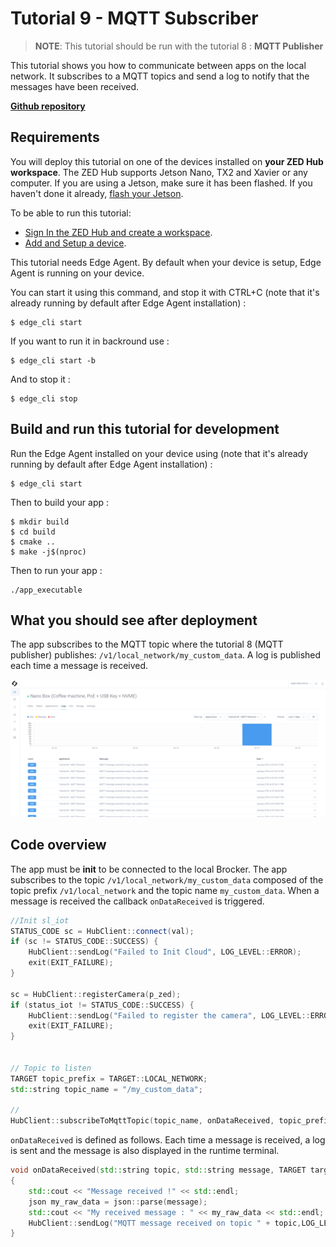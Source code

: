 # Tutorial 9 - MQTT Subscriber

> **NOTE**: This tutorial should be run with the tutorial 8 : **MQTT Publisher**

This tutorial shows you how to communicate between apps on the local network. It subscribes to a MQTT topics and send a log to notify that the messages have been received.

[**Github repository**](https://github.com/stereolabs/cmp-examples/tree/main/tutorials/tutorial_09_mqtt_subscriber)

## Requirements
You will deploy this tutorial on one of the devices installed on **your ZED Hub workspace**. The ZED Hub supports Jetson Nano, TX2 and Xavier or any computer. If you are using a Jetson, make sure it has been flashed. If you haven't done it already, [flash your Jetson](https://docs.nvidia.com/sdk-manager/install-with-sdkm-jetson/index.html).

To be able to run this tutorial:
- [Sign In the ZED Hub and create a workspace](https://www.stereolabs.com/docs/cloud/overview/get-started/).
- [Add and Setup a device](https://www.stereolabs.com/docs/cloud/overview/get-started/#add-a-camera).

This tutorial needs Edge Agent. By default when your device is setup, Edge Agent is running on your device.

You can start it using this command, and stop it with CTRL+C (note that it's already running by default after Edge Agent installation) :
```
$ edge_cli start
```

If you want to run it in backround use :
```
$ edge_cli start -b
```

And to stop it :
```
$ edge_cli stop
```

## Build and run this tutorial for development

Run the Edge Agent installed on your device using (note that it's already running by default after Edge Agent installation) :
```
$ edge_cli start
```

Then to build your app :
```
$ mkdir build
$ cd build
$ cmake ..
$ make -j$(nproc)
```

Then to run your app :
```
./app_executable
```

## What you should see after deployment

The app subscribes to the MQTT topic where the tutorial 8 (MQTT publisher) publishes: `/v1/local_network/my_custom_data`. A log is published each time a message is received. 

![](./images/logs.png " ")


## Code overview
The app must be **init** to be connected to the local Brocker.
The app subscribes to the topic `/v1/local_network/my_custom_data` composed of the topic prefix `/v1/local_network` and the topic name `my_custom_data`.
When a message is received the callback `onDataReceived` is triggered.

```c++
//Init sl_iot
STATUS_CODE sc = HubClient::connect(val);
if (sc != STATUS_CODE::SUCCESS) {
    HubClient::sendLog("Failed to Init Cloud", LOG_LEVEL::ERROR);
    exit(EXIT_FAILURE);
}

sc = HubClient::registerCamera(p_zed);
if (status_iot != STATUS_CODE::SUCCESS) {
    HubClient::sendLog("Failed to register the camera", LOG_LEVEL::ERROR);
    exit(EXIT_FAILURE);
}


// Topic to listen
TARGET topic_prefix = TARGET::LOCAL_NETWORK;
std::string topic_name = "/my_custom_data";

//
HubClient::subscribeToMqttTopic(topic_name, onDataReceived, topic_prefix);
```

`onDataReceived` is defined as follows. Each time a message is received, a log is sent and the message is also displayed in the runtime terminal.

```c++
void onDataReceived(std::string topic, std::string message, TARGET target, void* arg)
{
    std::cout << "Message received !" << std::endl;
    json my_raw_data = json::parse(message);
    std::cout << "My received message : " << my_raw_data << std::endl;
    HubClient::sendLog("MQTT message received on topic " + topic,LOG_LEVEL::INFO); 
}
```
